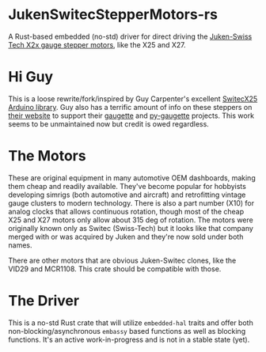 # JukenSwitecStepperMotors-rs
A Rust-based embedded (no-std) driver for direct driving the [Juken-Swiss Tech X2x gauge stepper motors](https://jukenswisstech.com/project/stepper-motors/), like the X25 and X27.

# Hi Guy
This is a loose rewrite/fork/inspired by Guy Carpenter's excellent [SwitecX25 Arduino library](https://github.com/clearwater/SwitecX25). Guy also has a terrific amount of info on these steppers on [their website](https://guy.carpenter.id.au/gaugette/resources/) to support their [gaugette](https://github.com/clearwater/gaugette) and [py-gaugette](https://github.com/guyc/py-gaugette) projects. This work seems to be unmaintained now but credit is owed regardless.

# The Motors
These are original equipment in many automotive OEM dashboards, making them cheap and readily available. They've become popular for hobbyists developing simrigs (both automotive and aircraft) and retrofitting vintage gauge clusters to modern technology. There is also a part number (X10) for analog clocks that allows continuous rotation, though most of the cheap X25 and X27 motors only allow about 315 deg of rotation. The motors were originally known only as Switec (Swiss-Tech) but it looks like that company merged with or was acquired by Juken and they're now sold under both names.

There are other motors that are obvious Juken-Switec clones, like the VID29 and MCR1108. This crate should be compatible with those.

# The Driver
This is a no-std Rust crate that will utilize `embedded-hal` traits and offer both non-blocking/asynchronous `embassy` based functions as well as blocking functions. It's an active work-in-progress and is not in a stable state (yet).
